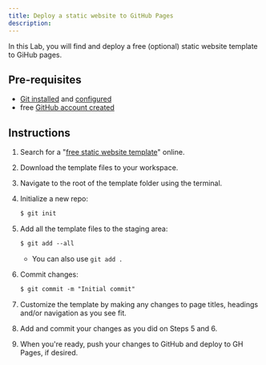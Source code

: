 ```yaml
---
title: Deploy a static website to GitHub Pages
description: 
---
```

In this Lab, you will find and deploy a free (optional) static website template to GiHub pages.

## Pre-requisites
- [Git installed](https://gist.github.com/acidtone/badeb5c8339648239fa0da9fc6a0abbd) and [configured](https://gist.github.com/acidtone/6ca4c62d88570732d3760904ef965e4d)
- free [GitHub account created](https://github.com/)

## Instructions
1. Search for a "[free static website template](https://www.google.com/search?q=free+static+website+template)" online.
2. Download the template files to your workspace.
3. Navigate to the root of the template folder using the terminal.
4. Initialize a new repo:
    
    ```html
    $ git init
    ```

5. Add all the template files to the staging area:

    ```html
    $ git add --all
    ```

    - You can also use `git add .`

6. Commit changes:

    ```html
    $ git commit -m "Initial commit"
    ```

7. Customize the template by making any changes to page titles, headings and/or navigation as you see fit.
8. Add and commit your changes as you did on Steps 5 and 6.
9. When you're ready, push your changes to GitHub and deploy to GH Pages, if desired.